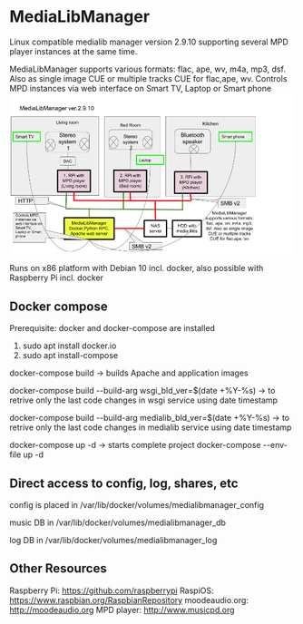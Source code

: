 # MediaLibManager
Linux compatible medialib manager version 2.9.10 supporting several MPD player instances at the same time.

MediaLibManager supports various formats: flac, ape, wv, m4a, mp3, dsf. Also as single image CUE or multiple tracks CUE for flac,ape, wv.
Controls MPD instances via web interface on Smart TV, Laptop or Smart phone
![MediaLibManager](/data/MediaLibManager.png)

Runs on x86 platform with Debian 10 incl. docker, also possible with Raspberry Pi incl. docker
## Docker compose
Prerequisite: docker and docker-compose are installed
1. sudo apt install docker.io
2.  sudo apt install-compose

docker-compose build -> builds Apache and application images

docker-compose build --build-arg wsgi_bld_ver=$(date +%Y-%s) -> to retrive only the last code changes in wsgi service using date timestamp

docker-compose build --build-arg medialib_bld_ver=$(date +%Y-%s) -> to retrive only the last code changes in medialib service using date timestamp

docker-compose up -d -> starts complete project
docker-compose --env-file <path to docker-compose env file>  up -d

## Direct access to config, log, shares, etc
config is placed in /var/lib/docker/volumes/medialibmanager_config

music DB in /var/lib/docker/volumes/medialibmanager_db

log DB in /var/lib/docker/volumes/medialibmanager_log

## Other Resources
Raspberry Pi: https://github.com/raspberrypi
RaspiOS: https://www.raspbian.org/RaspbianRepository
moodeaudio.org: http://moodeaudio.org
MPD player: http://www.musicpd.org
